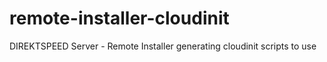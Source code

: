# remote-installer-cloudinit
DIREKTSPEED Server - Remote Installer generating cloudinit scripts to use
